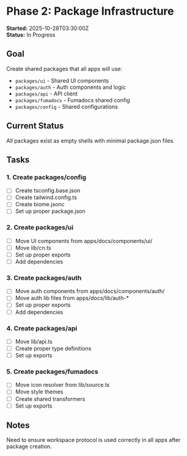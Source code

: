 # Phase 2: Package Infrastructure

**Started:** 2025-10-28T03:30:00Z  
**Status:** In Progress

## Goal

Create shared packages that all apps will use:
- `packages/ui` - Shared UI components
- `packages/auth` - Auth components and logic
- `packages/api` - API client
- `packages/fumadocs` - Fumadocs shared config
- `packages/config` - Shared configurations

## Current Status

All packages exist as empty shells with minimal package.json files.

## Tasks

### 1. Create packages/config
- [ ] Create tsconfig.base.json
- [ ] Create tailwind.config.ts
- [ ] Create biome.jsonc
- [ ] Set up proper package.json

### 2. Create packages/ui
- [ ] Move UI components from apps/docs/components/ui/
- [ ] Move lib/cn.ts
- [ ] Set up proper exports
- [ ] Add dependencies

### 3. Create packages/auth
- [ ] Move auth components from apps/docs/components/auth/
- [ ] Move auth lib files from apps/docs/lib/auth-*
- [ ] Set up proper exports
- [ ] Add dependencies

### 4. Create packages/api
- [ ] Move lib/api.ts
- [ ] Create proper type definitions
- [ ] Set up exports

### 5. Create packages/fumadocs
- [ ] Move icon resolver from lib/source.ts
- [ ] Move style themes
- [ ] Create shared transformers
- [ ] Set up exports

## Notes

Need to ensure workspace protocol is used correctly in all apps after package creation.

